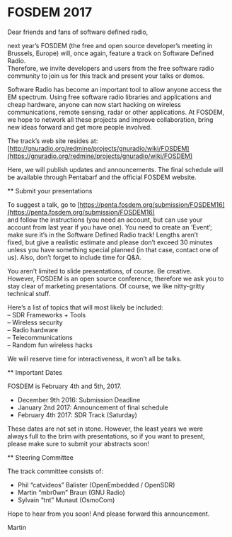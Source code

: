 
# FOSDEM 2017

Dear friends and fans of software defined radio,

next year&#8217;s FOSDEM (the free and open source developer&#8217;s meeting in<br />
Brussels, Europe) will, once again, feature a  track on Software Defined<br />
Radio.<br />
Therefore, we invite developers and users from the free software radio<br />
community to join us for this track and present your talks or demos.

Software Radio has become an important tool to allow anyone access the<br />
EM spectrum. Using free software radio libraries and applications and<br />
cheap  hardware, anyone can now start hacking on wireless<br />
communications, remote sensing, radar or other applications. At FOSDEM,<br />
we hope to network all these projects and improve collaboration, bring<br />
new ideas forward and get more people involved.

The track&#8217;s web site resides at:<br />
[http://gnuradio.org/redmine/projects/gnuradio/wiki/FOSDEM](https://gnuradio.org/redmine/projects/gnuradio/wiki/FOSDEM)

Here, we will publish updates and announcements. The final schedule will<br />
be available through Pentabarf and the official FOSDEM website.

** Submit your presentations

To suggest a talk, go to [https://penta.fosdem.org/submission/FOSDEM16](https://penta.fosdem.org/submission/FOSDEM16)<br />
and follow the instructions (you need an account, but can use your<br />
account from last year if you have one). You need to create an &#8216;Event&#8217;;<br />
make sure it&#8217;s in the Software Defined Radio track! Lengths aren&#8217;t<br />
fixed, but give a realistic estimate and please don&#8217;t exceed 30 minutes<br />
unless you have something special planned (in that case, contact one of<br />
us). Also, don&#8217;t forget to include time for Q&#038;A.

You aren&#8217;t limited to slide presentations, of course. Be creative.<br />
However, FOSDEM is an open source conference, therefore we ask you to<br />
stay clear of marketing presentations. Of course, we like nitty-gritty<br />
technical stuff.

Here&#8217;s a list of topics that will most likely be included:<br />
&#8211; SDR Frameworks + Tools<br />
&#8211; Wireless security<br />
&#8211; Radio hardware<br />
&#8211; Telecommunications<br />
&#8211; Random fun wireless hacks

We will reserve time for interactiveness, it won&#8217;t all be talks.

** Important Dates

FOSDEM is February 4th and 5th, 2017.

* December 9th 2016: Submission Deadline<br />
* January 2nd 2017: Announcement of final schedule<br />
* February 4th 2017: SDR Track (Saturday)

These dates are not set in stone. However, the least years we were<br />
always full to the brim with presentations, so if you want to present,<br />
please make sure to submit your abstracts soon!

** Steering Committee

The track committee consists of:<br />
* Phil &#8220;catvideos&#8221; Balister (OpenEmbedded / OpenSDR)<br />
* Martin &#8220;mbr0wn&#8221; Braun (GNU Radio)<br />
* Sylvain &#8220;tnt&#8221; Munaut (OsmoCom)

Hope to hear from you soon! And please forward this announcement.

Martin
